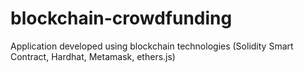 # blockchain-crowdfunding
Application developed using blockchain technologies (Solidity Smart Contract, Hardhat, Metamask, ethers.js)
